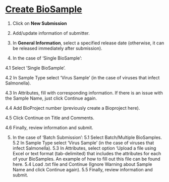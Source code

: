 # [Create BioSample](https://submit.ncbi.nlm.nih.gov/subs/biosample/)

1. Click on **New Submission**

2. Add/update information of submitter.

3. In **General Information**, select a specified release date (otherwise, it can be released immediately after submission).




4. In the case of ‘Single BioSample’:

  4.1 Select ’Single BioSample’.

  4.2 In Sample Type select ‘Virus Sample’  (in the case of viruses that infect Salmonella).

  4.3 In Attributes, fill with corresponding information. If there is an issue with the Sample Name, just click Continue again.

  4.4 Add BioProject number (previously create a Bioproject here).

  4.5 Click Continue on Title and Comments.
  
4.6 Finally, review information and submit.

5. In the case of ‘Batch Submission’:
	5.1 Select Batch/Multiple BioSamples.
	5.2 In Sample Type select ‘Virus Sample’  (in the case of viruses that infect Salmonella).
	5.3 In Attributes, select option ‘Upload a file using Excel or text format (tab-delimited) that includes the attributes for each of your BioSamples. An example of how to fill out this file can be found here.
	5.4 Load .txt file and Continue (Ignore Warning about Sample Name and click Continue again).
	5.5 Finally, review information and submit.
